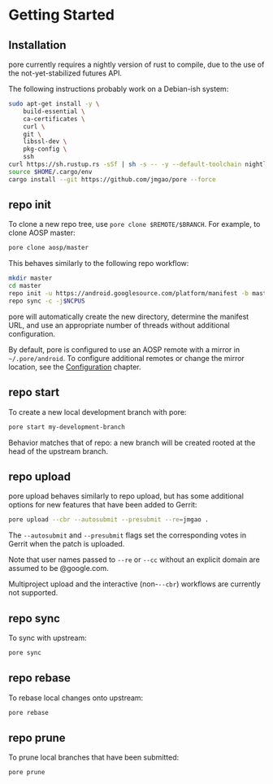 # Getting Started

## Installation

pore currently requires a nightly version of rust to compile, due to the use of
the not-yet-stabilized futures API.

The following instructions probably work on a Debian-ish system:

```sh
sudo apt-get install -y \
    build-essential \
    ca-certificates \
    curl \
    git \
    libssl-dev \
    pkg-config \
    ssh
curl https://sh.rustup.rs -sSf | sh -s -- -y --default-toolchain nightly-2019-04-16
source $HOME/.cargo/env
cargo install --git https://github.com/jmgao/pore --force
```

## repo init

To clone a new repo tree, use `pore clone $REMOTE/$BRANCH`. For example, to
clone AOSP master:

```sh
pore clone aosp/master
```

This behaves similarly to the following repo workflow:

```sh
mkdir master
cd master
repo init -u https://android.googlesource.com/platform/manifest -b master
repo sync -c -j$NCPUS
```

pore will automatically create the new directory, determine the manifest URL,
and use an appropriate number of threads without additional configuration.

By default, pore is configured to use an AOSP remote with a mirror in
`~/.pore/android`. To configure additional remotes or change the mirror
location, see the [Configuration](./configuration.md) chapter.

## repo start

To create a new local development branch with pore:

```sh
pore start my-development-branch
```

Behavior matches that of repo: a new branch will be created rooted at the head
of the upstream branch.

## repo upload

pore upload behaves similarly to repo upload, but has some additional options
for new features that have been added to Gerrit:

```sh
pore upload --cbr --autosubmit --presubmit --re=jmgao .
```

The `--autosubmit` and `--presubmit` flags set the corresponding votes in Gerrit
when the patch is uploaded.

Note that user names passed to `--re` or `--cc` without an explicit domain are
assumed to be @google.com.

Multiproject upload and the interactive (non-`--cbr`) workflows are currently
not supported.

## repo sync

To sync with upstream:

```sh
pore sync
```

## repo rebase

To rebase local changes onto upstream:

```sh
pore rebase
```

## repo prune

To prune local branches that have been submitted:


```
pore prune
```
